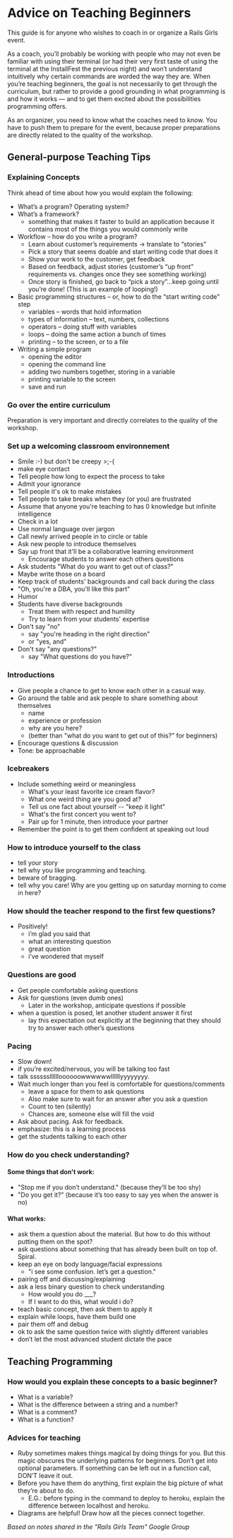 # Advice on Teaching Beginners

This guide is for anyone who wishes to coach in or organize a Rails Girls event.

As a coach, you’ll probably be working with people who may not even be familiar with using their terminal (or had their very first taste of using the terminal at the InstallFest the previous night) and won’t understand intuitively why certain commands are worded the way they are. When you’re teaching beginners, the goal is not necessarily to get through the curriculum, but rather to provide a good grounding in what programming is and how it works — and to get them excited about the possibilities programming offers.

As an organizer, you need to know what the coaches need to know. You have to push them to prepare for the event, because proper preparations are directly related to the quality of the workshop.

## General-purpose Teaching Tips

### Explaining Concepts

Think ahead of time about how you would explain the following:

* What’s a program? Operating system?
* What’s a framework?
	* something that makes it faster to build an application because it contains most of the things you would commonly write
* Workflow – how do you write a program?
	* Learn about customer’s requirements -> translate to “stories”
	* Pick a story that seems doable and start writing code that does it
	* Show your work to the customer, get feedback
	* Based on feedback, adjust stories (customer’s “up front” requirements vs. changes once they see something working)
	* Once story is finished, go back to “pick a story”...keep going until you’re done! (This is an example of looping!)
* Basic programming structures – or, how to do the “start writing code” step
	* variables – words that hold information
	* types of information – text, numbers, collections
	* operators – doing stuff with variables
	* loops – doing the same action a bunch of times
	* printing – to the screen, or to a file
* Writing a simple program
	* opening the editor
	* opening the command line
	* adding two numbers together, storing in a variable
	* printing variable to the screen
	* save and run

### Go over the entire curriculum

Preparation is very important and directly correlates to the quality of the workshop.

### Set up a welcoming classroom environnement

* Smile :-) but don't be creepy >;-{
* make eye contact
* Tell people how long to expect the process to take
* Admit your ignorance
* Tell people it's ok to make mistakes
* Tell people to take breaks when they (or you) are frustrated
* Assume that anyone you're teaching to has 0 knowledge but infinite intelligence
* Check in a lot
* Use normal language over jargon
* Call newly arrived people in to circle or table
* Ask new people to introduce themselves
* Say up front that it'll be a collaborative learning environment
	* Encourage students to answer each others questions
* Ask students "What do you want to get out of class?"
* Maybe write those on a board
* Keep track of students' backgrounds and call back during the class
* "Oh, you're a DBA, you'll like this part"
* Humor
* Students have diverse backgrounds
	* Treat them with respect and humility
	* Try to learn from your students' expertise
* Don't say "no"
	* say "you're heading in the right direction"
	* or "yes, and"
* Don't say "any questions?"
	* say "What questions do you have?"

### Introductions

* Give people a chance to get to know each other in a casual way.
* Go around the table and ask people to share something about themselves
	* name
	* experience or profession
	* why are you here?
	* (better than "what do you want to get out of this?" for beginners)
* Encourage questions & discussion
* Tone: be approachable

### Icebreakers

* Include something weird or meaningless
	* What's your least favorite ice cream flavor?
	* What one weird thing are you good at?
	* Tell us one fact about yourself -- "keep it light"
	* What's the first concert you went to?
	* Pair up for 1 minute, then introduce your partner
* Remember the point is to get them confident at speaking out loud

### How to introduce yourself to the class

* tell your story
* tell why you like programming and teaching.
* beware of bragging.
* tell why you care! Why are you getting up on saturday morning to come in here?

### How should the teacher respond to the first few questions?

* Positively!
	* i’m glad you said that
	* what an interesting question
	* great question
	* i’ve wondered that myself

### Questions are good

* Get people comfortable asking questions
* Ask for questions (even dumb ones)
	* Later in the workshop, anticipate questions if possible
* when a question is posed, let another student answer it first
	* lay this expectation out explicitly at the beginning that they should try to answer each other’s questions

### Pacing

* Slow down!
* if you’re excited/nervous, you will be talking too fast
* talk sssssslllllloooooowwwwwwllllllyyyyyyyy.
* Wait much longer than you feel is comfortable for questions/comments
	* leave a space for them to ask questions
	* Also make sure to wait for an answer after you ask a question
	* Count to ten (silently)
	* Chances are, someone else will fill the void
* Ask about pacing. Ask for feedback.
* emphasize: this is a learning process
* get the students talking to each other

### How do you check understanding?

#### Some things that don't work:

* "Stop me if you don’t understand." (because they’ll be too shy)
* "Do you get it?" (because it’s too easy to say yes when the answer is no)

#### What works:

* ask them a question about the material. But how to do this without putting them
on the spot?
* ask questions about something that has already been built on top of. Spiral.
* keep an eye on body language/facial expressions
	* "i see some confusion. let’s get a question."
* pairing off and discussing/explaining
* ask a less binary question to check understanding
	* How would you do ___?
	* If I want to do this, what would i do?
* teach basic concept, then ask them to apply it
* explain while loops, have them build one
* pair them off and debug
* ok to ask the same question twice with slightly different variables
* don’t let the most advanced student dictate the pace

## Teaching Programming

### How would you explain these concepts to a basic beginner?

* What is a variable?
* What is the difference between a string and a number?
* What is a comment?
* What is a function?

### Advices for teaching

* Ruby sometimes makes things magical by doing things for you. But this magic obscures the underlying patterns for beginners. Don’t get into optional parameters. If something can be left out in a function call, DON’T leave it out.
* Before you have them do anything, first explain the big picture of what they’re about to do.
	* E.G.: before typing in the command to deploy to heroku, explain the difference between localhost and heroku.
* Diagrams are helpful! Draw how all the pieces connect together.

*Based on notes shared in the "Rails Girls Team" Google Group*
